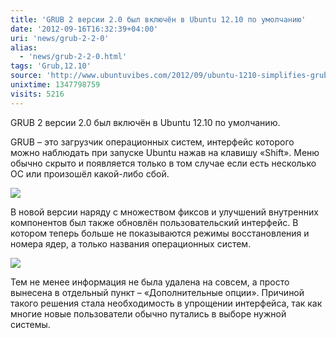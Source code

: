 ```yaml
---
title: 'GRUB 2 версии 2.0 был включён в Ubuntu 12.10 по умолчанию'
date: '2012-09-16T16:32:39+04:00'
uri: 'news/grub-2-2-0'
alias: 
  - 'news/grub-2-2-0.html'
tags: 'Grub,12.10'
source: 'http://www.ubuntuvibes.com/2012/09/ubuntu-1210-simplifies-grub-boot-menu.html'
unixtime: 1347798759
visits: 5216
---
```

GRUB 2 версии 2.0 был включён в Ubuntu 12.10 по умолчанию.

GRUB – это загрузчик операционных систем, интерфейс которого можно наблюдать при запуске Ubuntu нажав на клавишу «Shift». Меню обычно скрыто и появляется только в том случае если есть несколько OC или произошёл какой-либо сбой.

[![](img/2012/09/16/16-00/ubuntu-1210-grub-boot-menu-7991650966-o.jpg)](img/2012/09/16/16-00/ubuntu-1210-grub-boot-menu-7991650966-o.jpg)

В новой версии наряду с множеством фиксов и улучшений внутренних компонентов был также обновлён пользовательский интерфейс. В котором теперь больше не показываются режимы восстановления и номера ядер, а только названия операционных систем.

[![](img/2012/09/16/16-00/ubuntu-1210-grub-advanced-options-7991650998-o.jpg)](img/2012/09/16/16-00/ubuntu-1210-grub-advanced-options-7991650998-o.jpg)

Тем не менее информация не была удалена на совсем, а просто вынесена в отдельный пункт – «Дополнительные опции». Причиной такого решения стала необходимость в упрощении интерфейса, так как многие новые пользователи обычно путались в выборе нужной системы.

